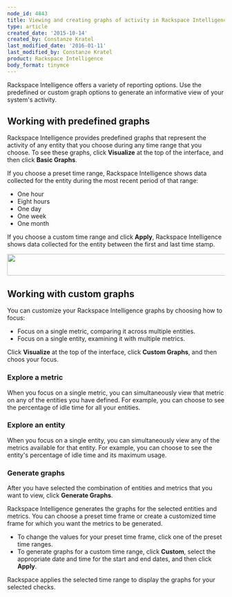 ```yaml
---
node_id: 4843
title: Viewing and creating graphs of activity in Rackspace Intelligence for dedicated accounts
type: article
created_date: '2015-10-14'
created_by: Constanze Kratel
last_modified_date: '2016-01-11'
last_modified_by: Constanze Kratel
product: Rackspace Intelligence
body_format: tinymce
---
```


<div class="content">

<div
class="field field-name-body field-type-text-with-summary field-label-hidden">

<div class="field-items">

<div class="field-item even">

Rackspace Intelligence offers a variety of reporting options. Use the
predefined or custom graph options to generate an informative view of
your system's activity.

Working with predefined graphs
------------------------------

Rackspace Intelligence provides predefined graphs that represent the
activity of any entity that you choose during any time range that you
choose. To see these graphs, click **Visualize** at the top of the
interface, and then click **Basic Graphs**.

<div class="content">

<div
class="field field-name-body field-type-text-with-summary field-label-hidden">

<div class="field-items">

<div class="field-item even">

If you choose a preset time range, Rackspace Intelligence shows data
collected for the entity during the most recent period of that range:

-   One hour
-   Eight hours
-   One day
-   One week
-   One month

If you choose a custom time range and click **Apply**, Rackspace
Intelligence shows data collected for the entity between the first and
last time stamp.

<img src="/knowledge_center/sites/default/files/field/image/preset1.1_0.png" width="640" height="50" />

Working with custom graphs
--------------------------

</div>

</div>

</div>

</div>

You can customize your Rackspace Intelligence graphs by choosing how to
focus:

-   Focus on a single metric, comparing it across multiple entities.
-   Focus on a single entity, examining it with multiple metrics.

Click **Visualize** at the top of the interface, click **Custom
Graphs**, and then choos your focus.

### <a href="" id="explore-metric"></a>Explore a metric

When you focus on a single metric, you can simultaneously view that
metric on any of the entities you have defined. For example, you can
choose to see the percentage of idle time for all your entities.

### <a href="" id="explore-entity"></a>Explore an entity

When you focus on a single entity, you can simultaneously view any of
the metrics available for that entity. For example, you can choose to
see the entity's percentage of idle time and its maximum usage.

### <a href="" id="generate-graphs"></a>Generate graphs

After you have selected the combination of entities and metrics that you
want to view, click **Generate Graphs**.

Rackspace Intelligence generates the graphs for the selected entities
and metrics. You can choose a preset time frame or create a customized
time frame for which you want the metrics to be generated.

-   To change the values for your preset time frame, click one of the
    preset time ranges.
-   To generate graphs for a custom time range, click **Custom**, select
    the appropriate date and time for the start and end dates, and then
    click **Apply**.

Rackspace applies the selected time range to display the graphs for your
selected checks.



</div>

</div>

</div>

</div>

